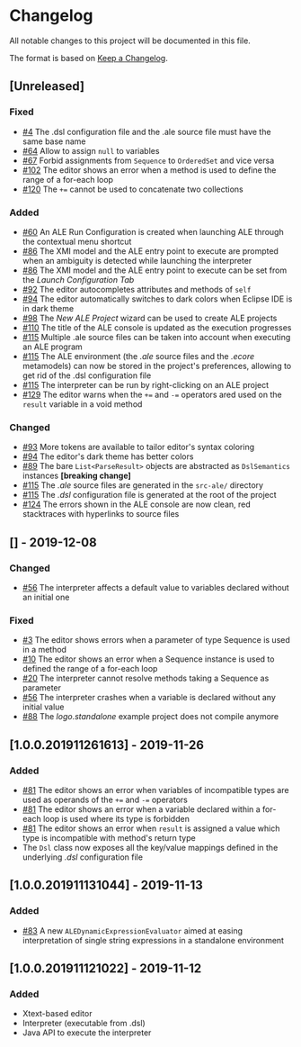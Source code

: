 # Changelog
All notable changes to this project will be documented in this file.

The format is based on [Keep a Changelog](https://keepachangelog.com/en/1.0.0/).

## [Unreleased]
### Fixed
- [#4](https://github.com/gemoc/ale-lang/issues/4) The .dsl configuration file and the .ale source file must have the same base name
- [#64](https://github.com/gemoc/ale-lang/issues/64) Allow to assign `null` to variables
- [#67](https://github.com/gemoc/ale-lang/issues/67) Forbid assignments from `Sequence` to `OrderedSet` and vice versa
- [#102](https://github.com/gemoc/ale-lang/issues/102) The editor shows an error when a method is used to define the range of a for-each loop
- [#120](https://github.com/gemoc/ale-lang/issues/120) The `+=` cannot be used to concatenate two collections

### Added
- [#60](https://github.com/gemoc/ale-lang/issues/60) An ALE Run Configuration is created when launching ALE through the contextual menu shortcut
- [#86](https://github.com/gemoc/ale-lang/issues/86) The XMI model and the ALE entry point to execute are prompted when an ambiguity is detected while launching the interpreter
- [#86](https://github.com/gemoc/ale-lang/issues/86) The XMI model and the ALE entry point to execute can be set from the *Launch Configuration Tab*
- [#92](https://github.com/gemoc/ale-lang/issues/92) The editor autocompletes attributes and methods of `self`
- [#94](https://github.com/gemoc/ale-lang/issues/94) The editor automatically switches to dark colors when Eclipse IDE is in dark theme
- [#98](https://github.com/gemoc/ale-lang/issues/98) The _New ALE Project_ wizard can be used to create ALE projects
- [#110](https://github.com/gemoc/ale-lang/issues/110) The title of the ALE console is updated as the execution progresses
- [#115](https://github.com/gemoc/ale-lang/pull/115) Multiple .ale source files can be taken into account when executing an ALE program
- [#115](https://github.com/gemoc/ale-lang/pull/115) The ALE environment (the _.ale_ source files and the _.ecore_ metamodels) can now be stored in the project's preferences, allowing to get rid of the .dsl configuration file
- [#115](https://github.com/gemoc/ale-lang/pull/115) The interpreter can be run by right-clicking on an ALE project
- [#129](https://github.com/gemoc/ale-lang/pull/129) The editor warns when the `+=` and `-=` operators ared used on the `result` variable in a void method

### Changed
- [#93](https://github.com/gemoc/ale-lang/issues/93) More tokens are available to tailor editor's syntax coloring
- [#94](https://github.com/gemoc/ale-lang/issues/94) The editor's dark theme has better colors
- [#89](https://github.com/gemoc/ale-lang/pull/89) The bare `List<ParseResult>` objects are abstracted as `DslSemantics` instances **[breaking change]**
- [#115](https://github.com/gemoc/ale-lang/pull/115) The _.ale_ source files are generated in the `src-ale/` directory
- [#115](https://github.com/gemoc/ale-lang/pull/115) The _.dsl_ configuration file is generated at the root of the project
- [#124](https://github.com/gemoc/ale-lang/pull/124) The errors shown in the ALE console are now clean, red stacktraces with hyperlinks to source files

## [] - 2019-12-08
### Changed
- [#56](https://github.com/gemoc/ale-lang/issues/56) The interpreter affects a default value to variables declared without an initial one

### Fixed
- [#3](https://github.com/gemoc/ale-lang/issues/3) The editor shows errors when a parameter of type Sequence is used in a method
- [#10](https://github.com/gemoc/ale-lang/issues/10) The editor shows an error when a Sequence instance is used to defined the range of a for-each loop
- [#20](https://github.com/gemoc/ale-lang/issues/20) The interpreter cannot resolve methods taking a Sequence as parameter
- [#56](https://github.com/gemoc/ale-lang/issues/56) The interpreter crashes when a variable is declared without any initial value
- [#88](https://github.com/gemoc/ale-lang/pull/88) The *logo.standalone* example project does not compile anymore

## [1.0.0.201911261613] - 2019-11-26
### Added
- [#81](https://github.com/gemoc/ale-lang/pull/81) The editor shows an error when variables of incompatible types are used as operands of the `+=` and `-=` operators
- [#81](https://github.com/gemoc/ale-lang/pull/81) The editor shows an error when a variable declared within a for-each loop is used where its type is forbidden
- [#81](https://github.com/gemoc/ale-lang/pull/81) The editor shows an error when `result` is assigned a value which type is incompatible with method's return type
- The `Dsl` class now exposes all the key/value mappings defined in the underlying *.dsl* configuration file

## [1.0.0.201911131044] - 2019-11-13
### Added
- [#83](https://github.com/gemoc/ale-lang/pull/83) A new `ALEDynamicExpressionEvaluator` aimed at easing interpretation of single string expressions in a standalone environment

## [1.0.0.201911121022] - 2019-11-12
### Added
- Xtext-based editor
- Interpreter (executable from .dsl)
- Java API to execute the interpreter